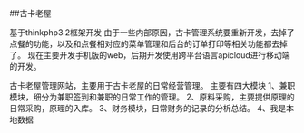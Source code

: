 ﻿##古卡老屋

基于thinkphp3.2框架开发
由于一些内部原因，古卡管理系统要重新开发，去掉了点餐的功能，以及和点餐相对应的菜单管理和后台的订单打印等相关功能都去掉了。
现在主要开发手机版的web，后期开发使用跨平台语言apicloud进行移动端的开发。

古卡老屋管理网站，主要用于古卡老屋的日常经营管理。
主要有四大模块
1、兼职模块，细分为兼职签到和兼职的日常工作的管理。
2、原料采购，主要提供原理的日常采购，原理的入库。
3、财务模块，日常财务的记录的分析总结。
4、我是本地数据
